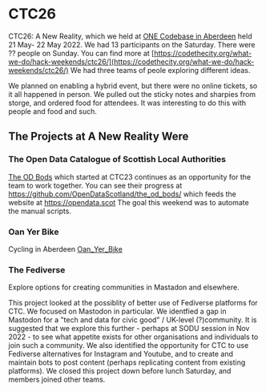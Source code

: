 # CTC26
CTC26: A New Reality, which we held at [ONE Codebase in Aberdeen](https://www.thisiscodebase.com/aberdeen1) held 21 May- 22 May 2022. We had 13 participants on the Saturday. There were ?? people on Sunday. You can find more at [https://codethecity.org/what-we-do/hack-weekends/ctc26/](https://codethecity.org/what-we-do/hack-weekends/ctc26/) We had three teams of peole exploring different ideas. 

We planned on enabling a hybrid event, but there were no online tickets, so it all happened in person. We pulled out the sticky notes and sharpies from storge, and ordered food for attendees. It was interesting to do this with people and food and such.

## The Projects at A New Reality Were

### The Open Data Catalogue of Scottish Local Authorities
[The OD Bods](https://github.com/CodeTheCity/the_od_bods) which started at CTC23 continues as an opportunity for the team to work together. You can see their progress at https://github.com/OpenDataScotland/the_od_bods/ which feeds the website at https://opendata.scot The goal this weekend was to automate the manual scripts.

### Oan Yer Bike
Cycling in Aberdeen [Oan_Yer_Bike](https://github.com/CodeTheCity/Oan_Yer_Bike)

### The Fediverse
Explore options for creating communities in Mastadon and elsewhere.

This project looked at the possiblity of better use of Fediverse platforms for CTC. We focused on Mastodon in particular. We identfied a gap in Mastodon for a "tech and data for civic good" / UK-level (?)community. It is suggested that we explore this further - perhaps at SODU session in Nov 2022 - to see what appetite exists for other organisations and individuals to join such a community. We also identified the opportunity for CTC to use Fediverse alternatives for Instagram and Youtube, and to create and maintain bots to post content (perhaps replicating content from existing platforms). We closed this project down before lunch Saturday, and members joined other teams. 
